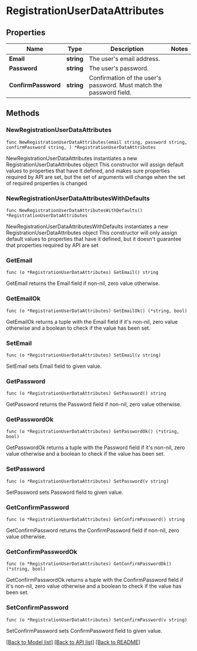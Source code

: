 # RegistrationUserDataAttributes

## Properties

Name | Type | Description | Notes
------------ | ------------- | ------------- | -------------
**Email** | **string** | The user&#39;s email address. | 
**Password** | **string** | The user&#39;s password. | 
**ConfirmPassword** | **string** | Confirmation of the user&#39;s password. Must match the password field. | 

## Methods

### NewRegistrationUserDataAttributes

`func NewRegistrationUserDataAttributes(email string, password string, confirmPassword string, ) *RegistrationUserDataAttributes`

NewRegistrationUserDataAttributes instantiates a new RegistrationUserDataAttributes object
This constructor will assign default values to properties that have it defined,
and makes sure properties required by API are set, but the set of arguments
will change when the set of required properties is changed

### NewRegistrationUserDataAttributesWithDefaults

`func NewRegistrationUserDataAttributesWithDefaults() *RegistrationUserDataAttributes`

NewRegistrationUserDataAttributesWithDefaults instantiates a new RegistrationUserDataAttributes object
This constructor will only assign default values to properties that have it defined,
but it doesn't guarantee that properties required by API are set

### GetEmail

`func (o *RegistrationUserDataAttributes) GetEmail() string`

GetEmail returns the Email field if non-nil, zero value otherwise.

### GetEmailOk

`func (o *RegistrationUserDataAttributes) GetEmailOk() (*string, bool)`

GetEmailOk returns a tuple with the Email field if it's non-nil, zero value otherwise
and a boolean to check if the value has been set.

### SetEmail

`func (o *RegistrationUserDataAttributes) SetEmail(v string)`

SetEmail sets Email field to given value.


### GetPassword

`func (o *RegistrationUserDataAttributes) GetPassword() string`

GetPassword returns the Password field if non-nil, zero value otherwise.

### GetPasswordOk

`func (o *RegistrationUserDataAttributes) GetPasswordOk() (*string, bool)`

GetPasswordOk returns a tuple with the Password field if it's non-nil, zero value otherwise
and a boolean to check if the value has been set.

### SetPassword

`func (o *RegistrationUserDataAttributes) SetPassword(v string)`

SetPassword sets Password field to given value.


### GetConfirmPassword

`func (o *RegistrationUserDataAttributes) GetConfirmPassword() string`

GetConfirmPassword returns the ConfirmPassword field if non-nil, zero value otherwise.

### GetConfirmPasswordOk

`func (o *RegistrationUserDataAttributes) GetConfirmPasswordOk() (*string, bool)`

GetConfirmPasswordOk returns a tuple with the ConfirmPassword field if it's non-nil, zero value otherwise
and a boolean to check if the value has been set.

### SetConfirmPassword

`func (o *RegistrationUserDataAttributes) SetConfirmPassword(v string)`

SetConfirmPassword sets ConfirmPassword field to given value.



[[Back to Model list]](../README.md#documentation-for-models) [[Back to API list]](../README.md#documentation-for-api-endpoints) [[Back to README]](../README.md)



